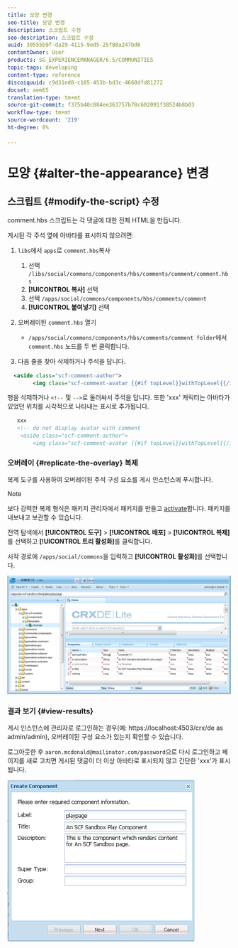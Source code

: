 ```yaml
---
title: 모양 변경
seo-title: 모양 변경
description: 스크립트 수정
seo-description: 스크립트 수정
uuid: 30555b9f-da29-4115-9ed5-25f80a247bd6
contentOwner: User
products: SG_EXPERIENCEMANAGER/6.5/COMMUNITIES
topic-tags: developing
content-type: reference
discoiquuid: c9d31ed8-c105-453b-bd3c-4660dfd81272
docset: aem65
translation-type: tm+mt
source-git-commit: f375b40c084ee363757b78c602091f38524b8b03
workflow-type: tm+mt
source-wordcount: '219'
ht-degree: 0%

---
```



# 모양 {#alter-the-appearance} 변경

## 스크립트 {#modify-the-script} 수정

comment.hbs 스크립트는 각 댓글에 대한 전체 HTML을 만듭니다.

게시된 각 주석 옆에 아바타를 표시하지 않으려면:

1. `libs`에서 `apps`로 `comment.hbs`복사

   1. 선택 `/libs/social/commons/components/hbs/comments/comment/comment.hbs`
   1. **[!UICONTROL 복사]** 선택
   1. 선택 `/apps/social/commons/components/hbs/comments/comment`
   1. **[!UICONTROL 붙여넣기]** 선택

1. 오버레이된 `comment.hbs` 열기

   * `/apps/social/commons/components/hbs/comments/comment folder`에서 `comment.hbs` 노드를 두 번 클릭합니다.

1. 다음 줄을 찾아 삭제하거나 주석을 답니다.

```xml
  <aside class="scf-comment-author">
        <img class="scf-comment-avatar {{#if topLevel}}withTopLevel{{/if}}" src="{{author.avatarUrl}}"></img>
```

행을 삭제하거나 `<!--` 및 `-->`로 둘러싸서 주석을 답니다. 또한 &#39;xxx&#39; 캐릭터는 아바타가 있었던 위치를 시각적으로 나타내는 표시로 추가됩니다.

```xml
   xxx
   <!-- do not display avatar with comment
    <aside class="scf-comment-author">
        <img class="scf-comment-avatar {{#if topLevel}}withTopLevel{{/if}}" src="{{author.avatarUrl}}"></img>
```

### 오버레이 {#replicate-the-overlay} 복제

복제 도구를 사용하여 오버레이된 주석 구성 요소를 게시 인스턴스에 푸시합니다.

>[!NOTE]
>
>보다 강력한 복제 형식은 패키지 관리자에서 패키지를 만들고 [activate](/help/sites-administering/package-manager.md#replicating-packages)합니다. 패키지를 내보내고 보관할 수 있습니다.

전역 탐색에서 **[!UICONTROL 도구]** > **[!UICONTROL 배포]** > **[!UICONTROL 복제]**&#x200B;를 선택하고 **[!UICONTROL 트리 활성화]**&#x200B;를 클릭합니다.

시작 경로에 `/apps/social/commons`을 입력하고 **[!UICONTROL 활성화]**&#x200B;를 선택합니다.

![verify-content-template](assets/verify-content-template.png)

### 결과 보기 {#view-results}

게시 인스턴스에 관리자로 로그인하는 경우(예: https://localhost:4503/crx/de as admin/admin), 오버레이된 구성 요소가 있는지 확인할 수 있습니다.

로그아웃한 후 `aaron.mcdonald@mailinator.com/password`으로 다시 로그인하고 페이지를 새로 고치면 게시된 댓글이 더 이상 아바타로 표시되지 않고 간단한 &#39;xxx&#39;가 표시됩니다.

![create-template-component](assets/create-template-component.png)

